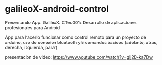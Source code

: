 # galileoX-android-control
Presentando App: GalileoX: CTec001x Desarrollo de aplicaciones profesionales para Android

App para hacerlo funcionar como control remoto para un proyecto de arduino, uso de conexion bluetooth y 5 comandos basicos (adelante, atras, derecha, izquierda, parar) 

presentacion de video:
https://www.youtube.com/watch?v=glj2D-ka7Dw

